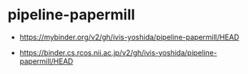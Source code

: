 # pipeline-papermill

- https://mybinder.org/v2/gh/ivis-yoshida/pipeline-papermill/HEAD

- https://binder.cs.rcos.nii.ac.jp/v2/gh/ivis-yoshida/pipeline-papermill/HEAD
